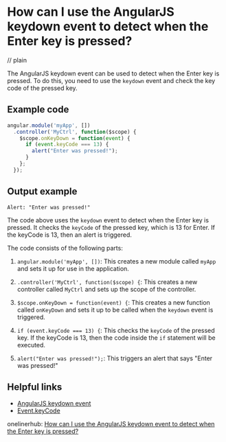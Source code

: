 # How can I use the AngularJS keydown event to detect when the Enter key is pressed?
// plain

The AngularJS keydown event can be used to detect when the Enter key is pressed. To do this, you need to use the `keydown` event and check the key code of the pressed key.

## Example code

```javascript
angular.module('myApp', [])
  .controller('MyCtrl', function($scope) {
    $scope.onKeyDown = function(event) {
      if (event.keyCode === 13) {
        alert("Enter was pressed!");
      }
    };
  });
```

## Output example
 `Alert: "Enter was pressed!"`

The code above uses the `keydown` event to detect when the Enter key is pressed. It checks the `keyCode` of the pressed key, which is 13 for Enter. If the keyCode is 13, then an alert is triggered.

The code consists of the following parts:

1. `angular.module('myApp', [])`: This creates a new module called `myApp` and sets it up for use in the application.

2. `.controller('MyCtrl', function($scope) {`: This creates a new controller called `MyCtrl` and sets up the scope of the controller.

3. `$scope.onKeyDown = function(event) {`: This creates a new function called `onKeyDown` and sets it up to be called when the `keydown` event is triggered.

4. `if (event.keyCode === 13) {`: This checks the `keyCode` of the pressed key. If the keyCode is 13, then the code inside the `if` statement will be executed.

5. `alert("Enter was pressed!");`: This triggers an alert that says "Enter was pressed!"

## Helpful links

- [AngularJS keydown event](https://docs.angularjs.org/api/ng/directive/ngKeydown)
- [Event.keyCode](https://developer.mozilla.org/en-US/docs/Web/API/KeyboardEvent/keyCode)

onelinerhub: [How can I use the AngularJS keydown event to detect when the Enter key is pressed?](https://onelinerhub.com/angularjs/how-can-i-use-the-angularjs-keydown-event-to-detect-when-the-enter-key-is-pressed)